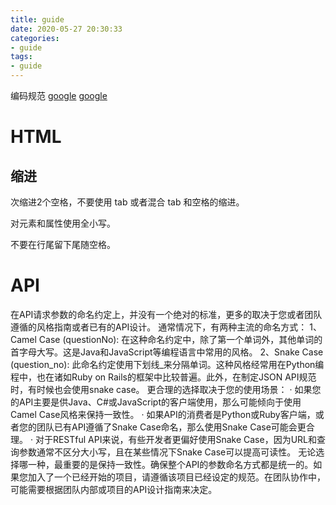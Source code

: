 ```yaml
---
title: guide
date: 2020-05-27 20:30:33
categories:
- guide
tags:
- guide
---
```


编码规范 
[google](https://developers.google.com/style/html-formatting)
[google](https://google.github.io/styleguide/htmlcssguide.html)

# HTML
## 缩进
次缩进2个空格，不要使用 tab 或者混合 tab 和空格的缩进。

对元素和属性使用全小写。

不要在行尾留下尾随空格。

# API
在API请求参数的命名约定上，并没有一个绝对的标准，更多的取决于您或者团队遵循的风格指南或者已有的API设计。
通常情况下，有两种主流的命名方式：
1、Camel Case (questionNo): 在这种命名约定中，除了第一个单词外，其他单词的首字母大写。这是Java和JavaScript等编程语言中常用的风格。
2、Snake Case (question_no): 此命名约定使用下划线_来分隔单词。这种风格经常用在Python编程中，也在诸如Ruby on Rails的框架中比较普遍。此外，在制定JSON API规范时，有时候也会使用snake case。
更合理的选择取决于您的使用场景：
· 如果您的API主要是供Java、C#或JavaScript的客户端使用，那么可能倾向于使用Camel Case风格来保持一致性。
· 如果API的消费者是Python或Ruby客户端，或者您的团队已有API遵循了Snake Case命名，那么使用Snake Case可能会更合理。
· 对于RESTful API来说，有些开发者更偏好使用Snake Case，因为URL和查询参数通常不区分大小写，且在某些情况下Snake Case可以提高可读性。
无论选择哪一种，最重要的是保持一致性。确保整个API的参数命名方式都是统一的。如果您加入了一个已经开始的项目，请遵循该项目已经设定的规范。在团队协作中，可能需要根据团队内部或项目的API设计指南来决定。

